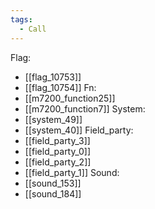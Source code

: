 ```yaml
---
tags:
  - Call
---
```

Flag:
- [[flag_10753]]
- [[flag_10754]]
Fn:
- [[m7200_function25]]
- [[m7200_function7]]
System:
- [[system_49]]
- [[system_40]]
Field_party:
- [[field_party_3]]
- [[field_party_0]]
- [[field_party_2]]
- [[field_party_1]]
Sound:
- [[sound_153]]
- [[sound_184]]
